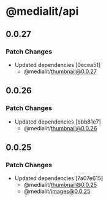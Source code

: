 # @medialit/api

## 0.0.27

### Patch Changes

- Updated dependencies [0ecea51]
    - @medialit/thumbnail@0.0.27

## 0.0.26

### Patch Changes

- Updated dependencies [bbb81e7]
    - @medialit/thumbnail@0.0.26

## 0.0.25

### Patch Changes

- Updated dependencies [7a07e615]
    - @medialit/thumbnail@0.0.25
    - @medialit/images@0.0.25

